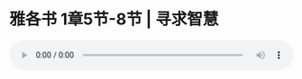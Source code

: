 # 雅各书 1章5节-8节 | 寻求智慧

<audio style="width: 100%;" preload="false" controls controlslist="nodownload"><source src="https://cdn.simai.ml/audio/mp3/2019/191124_003.mp3" type="audio/mpeg">Your browser does not support the audio element.</audio>
